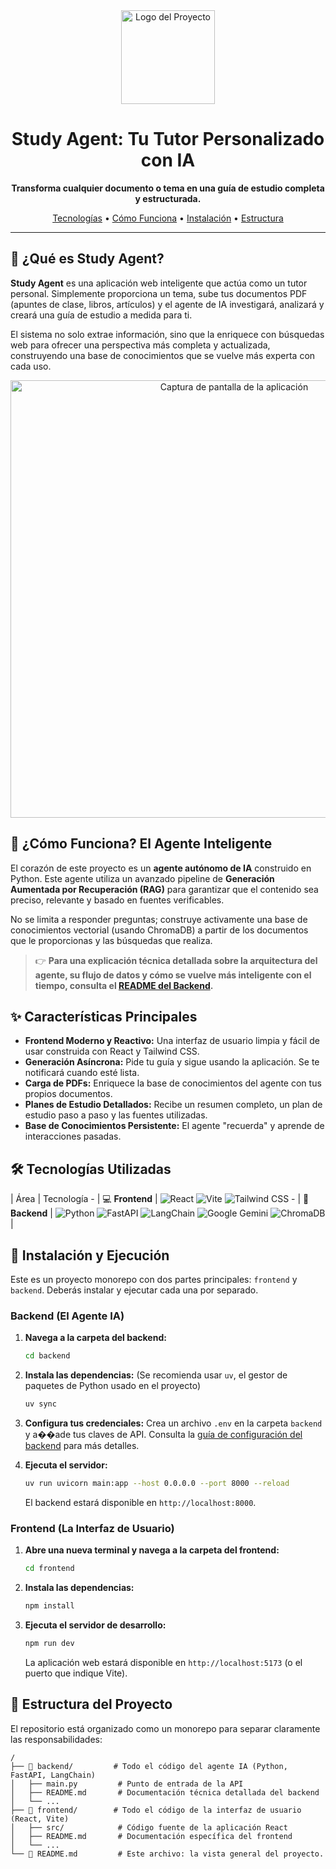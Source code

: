 
<div align="center">
  <img src="https://raw.githubusercontent.com/BosaBL/study-agent/main/frontend/src/assets/logo.png" alt="Logo del Proyecto" width="150"/>
  <h1>Study Agent: Tu Tutor Personalizado con IA</h1>
  <p>
    <strong>Transforma cualquier documento o tema en una guía de estudio completa y estructurada.</strong>
  </p>
  <p>
    <a href="#-tecnologías-utilizadas">Tecnologías</a> •
    <a href="#-cómo-funciona">Cómo Funciona</a> •
    <a href="#-instalación">Instalación</a> •
    <a href="#-estructura-del-proyecto">Estructura</a>
  </p>
</div>

---

## :rocket: ¿Qué es Study Agent?

**Study Agent** es una aplicación web inteligente que actúa como un tutor personal. Simplemente proporciona un tema, sube tus documentos PDF (apuntes de clase, libros, artículos) y el agente de IA investigará, analizará y creará una guía de estudio a medida para ti.

El sistema no solo extrae información, sino que la enriquece con búsquedas web para ofrecer una perspectiva más completa y actualizada, construyendo una base de conocimientos que se vuelve más experta con cada uso.

<div align="center">
  <img src="https://raw.githubusercontent.com/BosaBL/study-agent/main/docs/screenshot.png" alt="Captura de pantalla de la aplicación" width="700"/>
</div>

## :brain: ¿Cómo Funciona? El Agente Inteligente

El corazón de este proyecto es un **agente autónomo de IA** construido en Python. Este agente utiliza un avanzado pipeline de **Generación Aumentada por Recuperación (RAG)** para garantizar que el contenido sea preciso, relevante y basado en fuentes verificables.

No se limita a responder preguntas; construye activamente una base de conocimientos vectorial (usando ChromaDB) a partir de los documentos que le proporcionas y las búsquedas que realiza.

> :point_right: **Para una explicación técnica detallada sobre la arquitectura del agente, su flujo de datos y cómo se vuelve más inteligente con el tiempo, consulta el [README del Backend](https://github.com/BosaBL/study-agent/blob/main/backend/README.md).**

## ✨ Características Principales

- **Frontend Moderno y Reactivo:** Una interfaz de usuario limpia y fácil de usar construida con React y Tailwind CSS.
- **Generación Asíncrona:** Pide tu guía y sigue usando la aplicación. Se te notificará cuando esté lista.
- **Carga de PDFs:** Enriquece la base de conocimientos del agente con tus propios documentos.
- **Planes de Estudio Detallados:** Recibe un resumen completo, un plan de estudio paso a paso y las fuentes utilizadas.
- **Base de Conocimientos Persistente:** El agente "recuerda" y aprende de interacciones pasadas.

## 🛠️ Tecnologías Utilizadas

| Área      | Tecnología                                                                                                                                                                                                                                                                                                                                                                                                                                                                                                                                                                                                                                                                                                                                                                                                                                                                                                                                                                                                                                                                                                                                                                                                                                                                                                                                                                                                                                                                                                                                                                                                                                                                                                                                                                                                                                                                                                                                                                                                                                                                                                                                                                                                                                                                                                                                                                                                                                                                                                                                                                                                                                                                                                                                                                                                                                                                                                                                                                                                                                                                                                                                                                                                                                                                                                                                                                                                                                                                                                                                                                                                                                                                                                                                                                                                                                                                                                                                                                                                                                                                                                                                                                                                                                                                                                                                                                                                                                                                                                                                                                                                                                                                                                                                                                                                                                                                                                                                                                                                                                                                                                                                                                                                                                                                                                                                                                                                                                                                                                                                                                                                                                                                                                                                                                                                                                                                                                                                                                                                                                                                                                                                                                                                                                                                                                                                                                                                                                                                                                                                                                                                                                                                                                                                                                                                                                                                                                                                                                                                                                                                                                                                                                                                                                                                                                                                                                                                                                                                                                                                                                                                                                                                                                                                                                                                                                                                                                                                                                                                                                                                                                                                                                                                                                                                                                                                                                                                                                                                                                                                                                                                                                                                                                                                                                                                                                                                                                                                                                                                                                                                                                                                                                                                                                                                                                                                                                                                                                                                                                                                                                                                                                                                                                                                                                                                                                                                                                                                                                                                                                                                                                                                                                                                                                                                                                                                                                                                                                                                                                                                                                                                                                                                                                                                                                                                                                                                                                                                                                                                                                                                                                                                                                                                                                                                                                                                                                                                                                                                                                                                                                                                                                                                                                                                                                                                                                                                                                                                                                                                                                                                                                                                                                                                                                                                                                                                                                                                                                                                                                                                                                                                                                                                                                                                                                                                                                                                                                                                                                                                                                                                                                                                                                                                                                                                                                                                                                                                                                                                                                                                                                                                                                                                                                                                                                                                                                                                                                                                                                                                                                                                                                                                                                                                                                                                                                                                                                                                                                                                                                                                                                                                                                                                                                                                                                                                                                                                                                                                                                                                                                                                                                                                                                                                                                                                                                                                                                                                                                                                                                                                                                                                                                                                                                                                                                                                                                                                                                                                                                                                                                                                                                                                                                                                                                                                                                                                                                                                                                                                                                                                                                                                                                                                                                                                                                                                                                                                                                                                                                                                                                                                                                                                                                                                                                                                                                                                                                                                                                                                                                                                                                                                                                                                                                                                                                                                                                                                                                                                                                                                                                                                                                                                                                                                                                                                                                                                                                                                                                                                                                                                                                                                                                                                                                                                                                                                                                                                                                                                                                                                                                                                                                                                                                                                                                                                                                                                                                                                                                                                                                                                                                                                                                                                                                                                                                                                                                                                                                                                                                                                                                                                                                                                                                                                                                                                                                                                                                                                                                                                                                                                                                                                                                                                                                                                                                                                                                                                                                                                                                                                                                                                                                                                                                                                                                                                                                                                                                                                                                                                                                                                                                                                                                                                                                                                                                                                                                                                                                                                                                                                                                                                                                                                                                                                                                                                                                                                                                                                                                                                                                                                                                                                                                                                                                                                                                                                                                                                                                                                                                                                                                                                                                                                                                                                                                                                                                                                                                                                                                                                                                                                                                                                                                                                                                                                                                                                                                                                                                                                                                                                                                                                                                                                                                                                                                                                                                                                                                                                                                                                                                                                                                                                                                                                                                                                                                                                                                                                                                                                                                                                                                                                                                                                                                                                                                                                                                                                                                                                                                                                                                                                                                                                                                                                                                                                                                                                                                                                                                                                                                                                                                                                                                                                                                                                                                                                                                                                                                                                                                                                                                                                                                                                                                                                                                                                                                                                                                                                                                                                                                                                                                                                                                                                                                                                                                                                                                                                                                                                                                                                                                                                                                                                                                                                                                                                                                                                                                                                                                                                                                                                                                                                                                                                                                                                                                                                                                                                                                                                                                                                                                                                                                                                                                                                                                                                                                                                                                                                                                                                                                                                                                                                                                                                                                                                                                                                                                                                                                                                                                                                                                                                                                                                                                                                                                                                                                                                                                                                                                                                                                                                                                                                                                                                                                                                                                                                                                                                                                                                                                                                                                                                                                                                                                                                                                                                                                                                                                                                                                                                                                                                                                                                                                                                                                                                                                                                                                                                                                                                                                                                                                                                                                                                                                                                                                                                                                                                                                                                                                                                                                                                                                                                                                                                                                                                                                                                                                                                                                                                                                                                                                                                                                                                                                                                                                                                                                                                                                                                                                                                                                                                                                                                                                                                                                                                                                                                                                                                                                                                                                                                                                                                                                                                                                                                                                                                                                                                                                                                                                                                                                                                                                                                                                                                                                                                                                                                                                                                                                                                                                                                                                                                                                                                                                                                                                                                                                                                                                                                                                                                                                                                                                                                                                                                                                                                                                                                                                                                                                                                                                                                                                                                                                                                                                                -
| :computer: **Frontend** | ![React](https://img.shields.io/badge/React-19-blue?style=for-the-badge&logo=react) ![Vite](https://img.shields.io/badge/Vite-6.3-purple?style=for-the-badge&logo=vite) ![Tailwind CSS](https://img.shields.io/badge/Tailwind_CSS-3.4-blue?style=for-the-badge&logo=tailwindcss)                                                                                                                                                                                                                                                                                                                                                                                                                                                                                                                                                                                                                                                                                                                                                                                                                                                                                                                                                                                                                                                                                                                                                                                                                                                                                                                                                                                                                                                                                                                                                                                                                                                                                                                                                                                                                                                                                                                                                                                                                                                                                                                                                                                                                                                                                                                                                                                                                                                                                                                                                                                                                                                                                                                                                                                                                                                                                                                                                                                                                                                                                                                                                                                                                                                                                                                                                                                                                                                                                                                                                                                                                                                                                                                                                                                                                                                                                                                                                                                                                                                                                                                                                                                                                                                                                                                                                                                                                                                                                                                                                                                                                                                                                                                                                                                                                                                                                                                                                                                                                                                                                                                                                                                                                                                                                                                                                                                                                                                                                                                                                                                                                                                                                                                                                                                                                                                                                                                                                                                                                                                                                                                                                                                                                                                                                                                                                                                                                                                                                                                                                                                                                                                                                                                                                                                                                                                                                                                                                                                                                                                                                                                                                                                                                                                                                                                                                                                                                                                                                                                                                                                                                                                                                                                                                                                                                                                                                                                                                                                                                                                                                                                                                                                                                                                                                                                                                                                                                                                                                                                                                                                                                                                                                                                                                                                                                                                                                                                                                                                                                                                                                                                                                                                                                                                                                                                                                                                                                                                                                                                                                                                                                                                                                                                                                                                                                                                                                                                                                                                                                                                                                                                                                                                                                                                                                                                                                                                                                                                                                                                                                                                                                                                                                                                                                                                                                                                                                                                                                                                                                                                                                                                                                                                                                                                                                                                                                                                                                                                                                                                                                                                                                                                                                                                                                                                                                                                                                                                                                                                                                                                                                                                                                                                                                                                                                                                                                                                                                                                                                                                                                                                                                                                                                                                                                                                                                                                                                                                                                                                                                                                                                                                                                                                                                                                                                                                                                                                                                                                                                                                                                                                                                                                                                                                                                                                                                                                                                                                                                                                                                                                                                                                                                                                                                                                                                                                                                                                                                                                                                                                                                                                                                                                                                                                                                                                                                                                                                                                                                                                                                                                                                                                                                                                                                                                                                                                                                                                                                                                                                                                                                                                                                                                                                                                                                                                                                                                                                                                                                                                                                                                                                                                                                                                                                                                                                                                                                                                                                                                                                                                                                                                                                                                                                                                                                                                                                                                                                                                                                                                                                                                                                                                                                                                                                                                                                                                                                                                                                                                                                                                                                                                                                                                                                                                                                                                                                                                                                                                                                                                                                                                                                                                                                                                                                                                                                                                                                                                                                                                                                                                                                                                                                                                                                                                                                                                                                                                                                                                                                                                                                                                                                                                                                                                                                                                                                                                                                                                                                                                                                                                                                                                                                                                                                                                                                                                                                                                                                                                                                                                                                                                                                                                                                                                                                                                                                                                                                                                                                                                                                                                                                                                                                                                                                                                                                                                                                                                                                                                        -
| :robot: **Backend**   | ![Python](https://img.shields.io/badge/Python-3.12-blue?style=for-the-badge&logo=python) ![FastAPI](https://img.shields.io/badge/FastAPI-0.111-green?style=for-the-badge&logo=fastapi) ![LangChain](https://img.shields.io/badge/LangChain-0.2-purple?style=for-the-badge&logo=langchain) ![Google Gemini](https://img.shields.io/badge/Google_Gemini-1.5_Flash-orange?style=for-the-badge&logo=google-gemini) ![ChromaDB](https://img.shields.io/badge/ChromaDB-0.5-blueviolet?style=for-the-badge&logo=chromadb) |

## 🚀 Instalación y Ejecución

Este es un proyecto monorepo con dos partes principales: `frontend` y `backend`. Deberás instalar y ejecutar cada una por separado.

### Backend (El Agente IA)

1.  **Navega a la carpeta del backend:**
    ```bash
    cd backend
    ```
2.  **Instala las dependencias:**
    (Se recomienda usar `uv`, el gestor de paquetes de Python usado en el proyecto)
    ```bash
    uv sync
    ```
3.  **Configura tus credenciales:**
    Crea un archivo `.env` en la carpeta `backend` y a��ade tus claves de API. Consulta la [guía de configuración del backend](https://github.com/BosaBL/study-agent/blob/main/backend/README.md#-instalación-y-configuración) para más detalles.

4.  **Ejecuta el servidor:**
    ```bash
    uv run uvicorn main:app --host 0.0.0.0 --port 8000 --reload
    ```
    El backend estará disponible en `http://localhost:8000`.

### Frontend (La Interfaz de Usuario)

1.  **Abre una nueva terminal y navega a la carpeta del frontend:**
    ```bash
    cd frontend
    ```
2.  **Instala las dependencias:**
    ```bash
    npm install
    ```
3.  **Ejecuta el servidor de desarrollo:**
    ```bash
    npm run dev
    ```
    La aplicación web estará disponible en `http://localhost:5173` (o el puerto que indique Vite).

## 📂 Estructura del Proyecto

El repositorio está organizado como un monorepo para separar claramente las responsabilidades:

```
/
├── 📁 backend/         # Todo el código del agente IA (Python, FastAPI, LangChain)
│   ├── main.py         # Punto de entrada de la API
│   ├── README.md       # Documentación técnica detallada del backend
│   └── ...
├── 📁 frontend/        # Todo el código de la interfaz de usuario (React, Vite)
│   ├── src/            # Código fuente de la aplicación React
│   ├── README.md       # Documentación específica del frontend
│   └── ...
└── 📄 README.md         # Este archivo: la vista general del proyecto.
```
